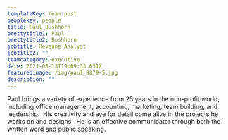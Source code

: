 ```yaml
---
templateKey: team-post
peoplekey: people
title: Paul Bushhorn
prettytitle1: Paul
prettytitle2: Bushhorn
jobtitle: Reveune Analyst
jobtitle2: ""
teamcategory: executive
date: 2021-08-13T19:09:33.631Z
featuredimage: /img/paul_9879-5.jpg
description: ""
---
```

Paul brings a variety of experience from 25 years in the non-profit world, including office management, accounting, marketing, team building, and leadership.  His creativity and eye for detail come alive in the projects he works on and designs.  He is an effective communicator through both the written word and public speaking.